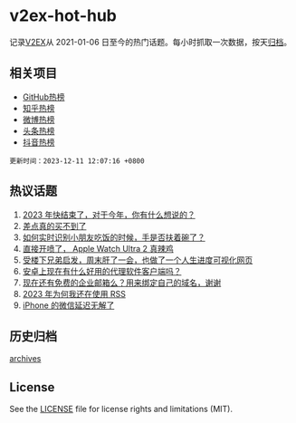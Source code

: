 # v2ex-hot-hub

 记录[V2EX](https://www.v2ex.com/)从 2021-01-06 日至今的热门话题。每小时抓取一次数据，按天[归档](archives)。
 
 ## 相关项目

- [GitHub热榜](https://github.com/it985/github-hot-hub)
- [知乎热榜](https://github.com/it985/zhihu-hot-hub)
- [微博热榜](https://github.com/it985/weibo-hot-hub)
- [头条热榜](https://github.com/it985/toutiao-hot-hub)
- [抖音热榜](https://github.com/it985/douyin-hot-hub)


 `更新时间：2023-12-11 12:07:16 +0800`

## 热议话题

1. [2023 年快结束了，对于今年，你有什么想说的？](https://www.v2ex.com/t/999125)
1. [差点真的买不到了](https://www.v2ex.com/t/999234)
1. [如何实时识别小朋友吃饭的时候，手是否扶着碗了？](https://www.v2ex.com/t/999216)
1. [直接开喷了， Apple Watch Ultra 2 真辣鸡](https://www.v2ex.com/t/999137)
1. [受楼下兄弟启发，周末肝了一会，也做了一个人生进度可视化网页](https://www.v2ex.com/t/999288)
1. [安卓上现在有什么好用的代理软件客户端吗？](https://www.v2ex.com/t/999178)
1. [现在还有免费的企业邮箱么？用来绑定自己的域名，谢谢](https://www.v2ex.com/t/999122)
1. [2023 年为何我还在使用 RSS](https://www.v2ex.com/t/999116)
1. [iPhone 的微信延迟无解了](https://www.v2ex.com/t/999145)

## 历史归档

[archives](archives)

## License

See the [LICENSE](LICENSE) file for license rights and limitations (MIT).
